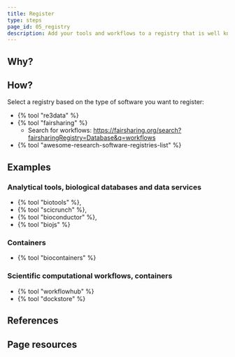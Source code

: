 ```yaml
---
title: Register
type: steps
page_id: 05_registry
description: Add your tools and workflows to a registry that is well known and best practice.
---
```



## Why?



## How?

Select a registry based on the type of software you want to register:

- {% tool "re3data" %}
- {% tool "fairsharing" %}
  - Search for workflows: https://fairsharing.org/search?fairsharingRegistry=Database&q=workflows
- {% tool "awesome-research-software-registries-list" %}


## Examples

### Analytical tools, biological databases and data services

- {% tool "biotools" %}, 
- {% tool "scicrunch" %}, 
- {% tool "bioconductor" %}, 
- {% tool "biojs" %}

### Containers

- {% tool "biocontainers" %}

### Scientific computational workflows, containers 

- {% tool "workflowhub" %}
- {% tool "dockstore" %} 


## References


## Page resources

